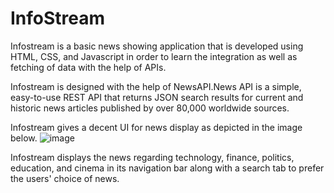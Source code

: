 # InfoStream
Infostream is a basic news showing application that is developed using HTML, CSS, and Javascript in order to learn the integration as well as fetching of data with the help of APIs.


Infostream is designed with the help of NewsAPI.News API is a simple, easy-to-use REST API that returns JSON search results for current and historic news articles published by over 80,000 worldwide sources.


Infostream gives a decent UI for news display as depicted in the image below.
![image](https://github.com/hrish1012/InfoStream/assets/113937257/9146cb35-a3ef-4d07-92a5-b8da3237e62b)


Infostream displays the news regarding technology, finance, politics, education, and cinema in its navigation bar along with a search tab to prefer the users' choice of news.
